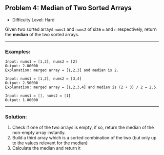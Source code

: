 ## Problem 4: Median of Two Sorted Arrays
- Difficulty Level: Hard 

Given two sorted arrays `nums1` and `nums2` of size `m` and `n` respectively, return the **median** of the two sorted arrays.

---
### Examples:
```
Input: nums1 = [1,3], nums2 = [2] 
Output: 2.00000  
Explanation: merged array = [1,2,3] and median is 2. 
```

```
Input: nums1 = [1,2], nums2 = [3,4]
Output: 2.50000
Explanation: merged array = [1,2,3,4] and median is (2 + 3) / 2 = 2.5.
```

```
Input: nums1 = [], nums2 = [1]
Output: 1.00000
```
---
### Solution:
1. Check if one of the two arrays is empty, if so, return the median of the non-empty array instantly.
2. Build a third array which is a sorted combination of the two (but only up to the values relevant for the median)
3. Calculate the median and return it
